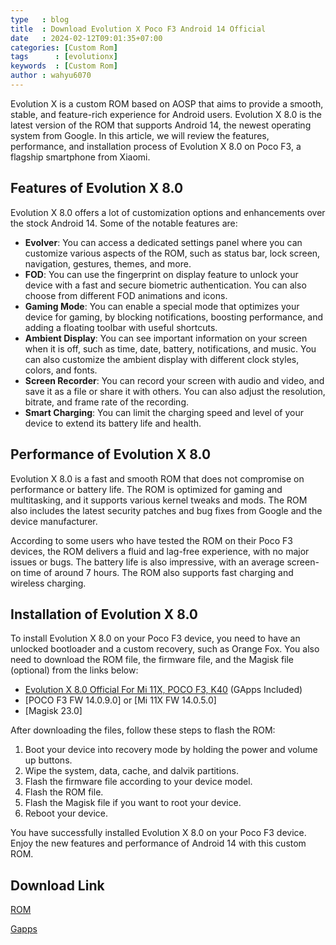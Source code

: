 ```yaml
---
type   : blog
title  : Download Evolution X Poco F3 Android 14 Official
date   : 2024-02-12T09:01:35+07:00
categories: [Custom Rom]
tags      : [evolutionx]
keywords  : [Custom Rom]
author : wahyu6070
---
```


Evolution X is a custom ROM based on AOSP that aims to provide a smooth, stable, and feature-rich experience for Android users. Evolution X 8.0 is the latest version of the ROM that supports Android 14, the newest operating system from Google. In this article, we will review the features, performance, and installation process of Evolution X 8.0 on Poco F3, a flagship smartphone from Xiaomi.

## Features of Evolution X 8.0

Evolution X 8.0 offers a lot of customization options and enhancements over the stock Android 14. Some of the notable features are:

- **Evolver**: You can access a dedicated settings panel where you can customize various aspects of the ROM, such as status bar, lock screen, navigation, gestures, themes, and more.
- **FOD**: You can use the fingerprint on display feature to unlock your device with a fast and secure biometric authentication. You can also choose from different FOD animations and icons.
- **Gaming Mode**: You can enable a special mode that optimizes your device for gaming, by blocking notifications, boosting performance, and adding a floating toolbar with useful shortcuts.
- **Ambient Display**: You can see important information on your screen when it is off, such as time, date, battery, notifications, and music. You can also customize the ambient display with different clock styles, colors, and fonts.
- **Screen Recorder**: You can record your screen with audio and video, and save it as a file or share it with others. You can also adjust the resolution, bitrate, and frame rate of the recording.
- **Smart Charging**: You can limit the charging speed and level of your device to extend its battery life and health.

## Performance of Evolution X 8.0

Evolution X 8.0 is a fast and smooth ROM that does not compromise on performance or battery life. The ROM is optimized for gaming and multitasking, and it supports various kernel tweaks and mods. The ROM also includes the latest security patches and bug fixes from Google and the device manufacturer.

According to some users who have tested the ROM on their Poco F3 devices, the ROM delivers a fluid and lag-free experience, with no major issues or bugs. The battery life is also impressive, with an average screen-on time of around 7 hours. The ROM also supports fast charging and wireless charging.

## Installation of Evolution X 8.0

To install Evolution X 8.0 on your Poco F3 device, you need to have an unlocked bootloader and a custom recovery, such as Orange Fox. You also need to download the ROM file, the firmware file, and the Magisk file (optional) from the links below:

- [Evolution X 8.0 Official For Mi 11X, POCO F3, K40](^1^) (GApps Included)
- [POCO F3 FW 14.0.9.0] or [Mi 11X FW 14.0.5.0]
- [Magisk 23.0]

After downloading the files, follow these steps to flash the ROM:

1. Boot your device into recovery mode by holding the power and volume up buttons.
2. Wipe the system, data, cache, and dalvik partitions.
3. Flash the firmware file according to your device model.
4. Flash the ROM file.
5. Flash the Magisk file if you want to root your device.
6. Reboot your device.

You have successfully installed Evolution X 8.0 on your Poco F3 device. Enjoy the new features and performance of Android 14 with this custom ROM.


## Download Link 

[ROM](https://sourceforge.net/projects/evolution-x/files/alioth/14/)

[Gapps](https://litegapps.github.io)

